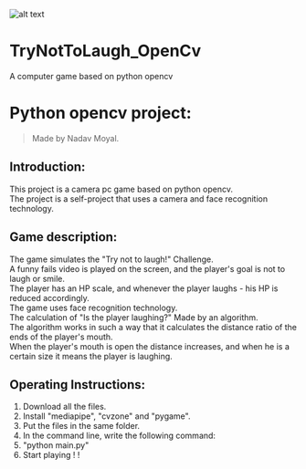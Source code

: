 
![alt text](https://img.wallscloud.net/uploads/cache/3378068484/despicable-me-2-laughing-minions-lxy5-1024x576-MM-90.webp)

# TryNotToLaugh_OpenCv
A computer game based on python opencv
# Python opencv project:
>Made by Nadav Moyal.  

## Introduction:
This project is a camera pc game based on python opencv.  
The project is a self-project that uses a camera and face recognition technology.

## Game description:
The game simulates the "Try not to laugh!" Challenge.  
A funny fails video is played on the screen, and the player's goal is not to laugh or smile.  
The player has an HP scale, and whenever the player laughs - his HP is reduced accordingly.  
The game uses face recognition technology.  
The calculation of "Is the player laughing?" Made by an algorithm.  
The algorithm works in such a way that it calculates the distance ratio of the ends of the player's mouth.  
When the player's mouth is open the distance increases, and when he is a certain size it means the player is laughing.  

## Operating Instructions:
1. Download all the files.  
2. Install "mediapipe", "cvzone" and "pygame".   
3. Put the files in the same folder.  
4. In the command line, write the following command:  
5. "python main.py"  
6. Start playing  ! !  



